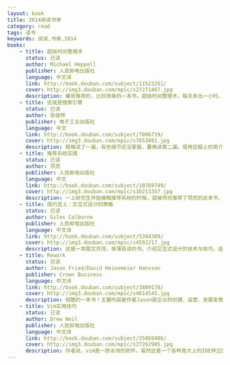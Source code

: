 ```yaml
---
layout: book
title: 2014阅读书单
category: read
tags: 读书
keywords: 阅读,书单,2014
books:
    - title: 超级时间整理术
      status: 已读
      author: Michael Heppell
      publisher: 人民邮电出版社
      language: 中文译
      link: http://book.douban.com/subject/11523251/
      cover: http://img3.douban.com/mpic/s27271467.jpg
      description: 曦哥推荐的，比较简单的一本书。超级时间整理术，每天多出一小时。床头读物，手底下事情很多忙不过来的时候，借鉴里面的方法很有效。
    - title: 这就是搜索引擎
      status: 已读
      author: 张俊林
      publisher: 电子工业出版社
      language: 中文
      link: http://book.douban.com/subject/7006719/
      cover: http://img3.douban.com/mpic/s7653881.jpg
      description: 粗略读了一遍，有些细节还没掌握，要再读第二遍。借用豆瓣上的简介：本书的最大特点是内容新颖全面而又通俗易懂。对于实际搜索引擎所涉及的各种核心技术都有全面细致的介绍，除了作为搜索系统核心的网络爬虫、索引系统、排序系统、链接分析及用户分析外，还包括网页反作弊、缓存管理、网页去重技术等实际搜索引擎必须关注的技术，同时用相当大的篇幅讲解了云计算与云存储的核心技术原理。另外，本书也密切关注搜索引擎发展的前沿技术：Google的咖啡因系统及Megastore等云计算新技术、百度的暗网抓取技术阿拉丁计划、内容农场作弊、机器学习排序等。
    - title: 推荐系统实践
      status: 已读
      author: 项亮
      publisher: 人民邮电出版社
      language: 中文
      link: http://book.douban.com/subject/10769749/
      cover: http://img3.douban.com/mpic/s10213357.jpg
      description: 一上研究生开始接触推荐系统的时候，就被师兄推荐了项亮的这本书，陆续读完。确实是一本非常不错的入门级的书。浅显易懂，没有太复杂的数学理论，没有废话，再度第二遍还是能有很多收获，比较务实。关注这本书的同时，可以多关注项亮这个人，以及他发起创建的Recsys China推荐系统社区。
    - title: 简约至上：交互式设计四策略
      status: 已读
      author: Giles Colborne
      publisher: 人民邮电出版社
      language: 中文译
      link: http://book.douban.com/subject/5394309/
      cover: http://img3.douban.com/mpic/s4592217.jpg
      description: 这是一本图文并茂，单薄易读的书。介绍交互式设计的技术与技巧，适合产品经理、设计师阅读。旨在向读者推销一个理念：简约至上。让人学会如何从用户的角度去思考，如何以最简单的方法提供精致的用户体验。阅读过程中确实很容易引起共鸣，尤其是大量的举例以及精心挑选的插图，让人赏心悦目，陷入思考。唯一美中不足的地方在于，有些句子组织很难让人理解，兴许是作者或者翻译的问题，读起来有些疲惫。但总而言之，简约至上的理念，已经给我留下了深刻的印象。也是很庆幸读到这本书，推荐给那些想涉足互联网产品设计领域的同学阅读。
    - title: Rework
      status: 已读
      author: Jason Fried/David Heinemeier Hansson
      publisher: Crown Business
      language: 中文译
      link: http://book.douban.com/subject/3889178/
      cover: http://img3.douban.com/mpic/s4614545.jpg
      description: 很酷的一本书！主要内容是作者Jason就企业的创建、运营、发展发表的一些新观点。亮点在于，Jason的创业团队（37signals）分布在两大洲八个城市，基本上是远程协作工作方式。Rework是由大股东推荐，一口气读完，带来的真的是醍醐灌顶的感受。打破常规，振奋人心。这本书是在Kindle上读的，一开始我还会对一些句子做些标记，后来发现没必要这么做了，因为每一页都简直可以撕下来贴在墙上观摩。整个过程其实是对以前习以为常的每一件事的反思。带来的都是新鲜的经验、建议。读完此书，动力十足。相信能够再读三遍，是最好不过了。感谢大股东推荐。
    - title: Vim实用技巧
      status: 已读
      author: Drew Neil
      publisher: 人民邮电出版社
      language: 中文译
      link: http://book.douban.com/subject/25869486/
      cover: http://img3.douban.com/mpic/s27262985.jpg
      description: 作者说，vim是一款永恒的软件。虽然这是一个各种高大上的IDE林立的时代，但我也相信确实是这样。vim高手可以与思考同步的速度来编辑文本，vim以其强大的功能诱惑着一批又一批的程序员去使用它。但是不得不说的是，vim的学习曲线又让很多人知难而退，坚持使用vim三个月后，我还是暂时放弃了。可能是我还需要再坚持三个月，也可能是我没有写足够量的代码来练习，我可能是我还没碰触到vim真正性感的地方。但是，我还是承认它是一款编程利器，有机会的话，我还会再回来的。平心而论，这本书真的很不错，非常全面，结构很好。可以作为中级vimer进阶的技术手册。
---
```

